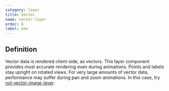 ```yaml
---
category: layer
title: Vector
name: vector-layer
order: 8
label: new
---
```


## Definition

Vector data is rendered client-side, as vectors. This layer component provides most accurate rendering even during animations. Points and labels stay upright on rotated views. For very large amounts of vector data, performance may suffer during pan and zoom animations. In this case, try [nol-vector-image-layer](/components/nol-vector-image-laye/overview).
